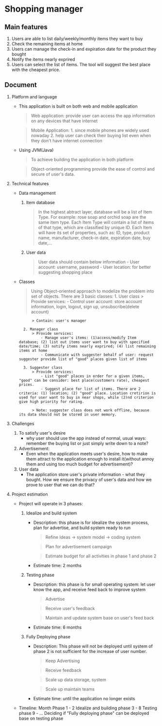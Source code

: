 
# Shopping manager


## Main features
1. Users are able to list daily/weekly/monthly items they want to buy
2. Check the remaining items at home
3. Users can manage the check-in and expiration date for the product they bought
4. Notify the items nearly exprired
5. Users can select the list of items. The tool will suggest the best place with the cheapest price.


## Document
1. Platform and language
	- This application is built on both web and mobile application
		> Web application: provide user can access the app information on any devices that have internet

		> Mobile Application: 
			1. since mobile phones are widely used nowaday
			2. help user can check their buying list even when they don't have internet connection

	- Using JVM(Java)
		> To achieve building the application in both platform

		> Object-oriented programming provide the ease of control and secure of user's data.

2. Technical features
	- Data management
		1. Item database
			> In the highest abtract layer, database will be a list of Item Type. For example: rose soap and orchid soap are the same item type.
			> Each Item Type will contain a list of items of that type, which are classified by unique ID.
			> Each Item will have its set of properties, such as: ID, type, product name, manufacturer, check-in date, expiration date, buy date,...
		2. User data
			> User data should contain below information
				- User account: username, password
				- User location: for better suggesting shopping place
	- Classes
		> Using Object-oriented approach to modelize the problem into set of objects. There are 3 basic classes:
			1. User class
				> Provide services: 
					- Control user account: store account information, login, logout, sign up, unsubscribe(delete account)

				> Contain: user's manager

			2. Manager class
				> Provide services:
					- Manage user's items: (1)access/modify Item database; (2) list out items user want to buy with specified date/time; (3) notify items nearly exprired; (4) list remaining items at home
					- Communicate with suggester behalf of user: request suggester provide list of "good" places given list of items

			3. Suggester class
				> Provide services:
					- List "good" places in order for a given items, "good" can be consider: best place(customers rate), cheapest prices. 
					- Suggest place for list of items. There are 2 criteria: (1) location; (2) "good" place. Location cretirion is used for user want to buy in near shops, while (2)nd criterion give high priority for rating.

				> Note: suggester class does not work offline, because its data should not be stored in user memory.

3. Challenges
	1. To satisfy user's desire
		- why user should use the app instead of normal, usual ways: remember the buying list or just simply write down to a note?
	2. Advertisement:
		- Even when the application meets user's desire, how to make them attract to the application enough to install it(without annoy them and using too much budget for advertisement)?
	3. User data
		- The application store user's private information - what they bought. How we ensure the privacy of user's  data and how we prove to user that we can do that?

4. Project estimation
	- Project will operate in 3 phases:
		1. Idealize and build system
			- Description: this phase is for idealize the system process, plan for advertise, and build system ready to run

				> Refine Ideas -> system model -> coding system

				> Plan for advertisement campaign

				> Estimate budget for all activities in phase 1 and phase 2

			- Estimate time: 2 months

		2. Testing phase
			- Description: this phase is for small operating system: let user know the app, and receive feed back to improve system

				> Advertise 

				> Receive user's feedback

				> Maintain and update system base on user's feed back

			- Estimate time: 6 months

		3. Fully Deploying phase
			- Description: This phase will not be deployed until system of phase 2 is not sufficient for the increase of user number.

				> Keep Advertising

				> Receive feedback

				> Scale up data storage, system

				> Scale up maintain teams

			- Estimate time: until the application no longer exists

	- Timeline:
		Month 		Phase
		1 - 2		Idealize and building phase
		3 - 8		Testing phase
		9 - ...		Deciding if "Fully deploying phase" can be deployed base on testing phase

